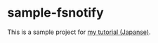 sample-fsnotify
===============

This is a sample project for [my tutorial (Japanse)](http://qiita.com/cotrpepe/items/3877a8d803f45c6f1171).
